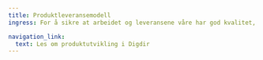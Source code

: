 ```yaml
---
title: Produktleveransemodell
ingress: For å sikre at arbeidet og leveransene våre har god kvalitet, jobber teamene etter et definert rammeverk og definerte metodikker. Teamene jobber systematisk og selvstendig, og leverer med ulik hyppighet. Vi sikrer at vi er forutsigbare og konsekvente ved å ha noen felles rammer for måten vi jobber på. Our way of working!

navigation_link:
  text: Les om produktutvikling i Digdir
---
```

